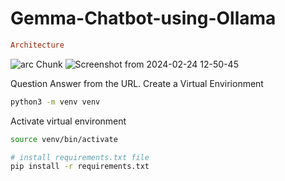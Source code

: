 # Gemma-Chatbot-using-Ollama
```ini
Architecture
```
![arc](https://github.com/Bikas0/Gemma-Chatbot-using-Ollama/assets/66817101/cc2e6e2b-766b-42f0-a4e6-87882525704c)
Chunk 
![Screenshot from 2024-02-24 12-50-45](https://github.com/Bikas0/Gemma-Chatbot-using-Ollama/assets/66817101/eebdcfa7-1913-4ece-86ea-5a6fee6dbcb2)

Question Answer from the URL.
Create a Virtual Envirionment
```bash
python3 -m venv venv
```
Activate virtual environment
```bash
source venv/bin/activate
```

```bash
# install requirements.txt file
pip install -r requirements.txt
```
